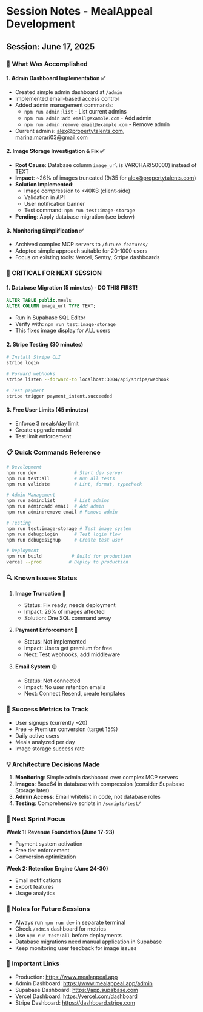 # Session Notes - MealAppeal Development

## Session: June 17, 2025

### 🎯 What Was Accomplished

#### 1. Admin Dashboard Implementation ✅
- Created simple admin dashboard at `/admin`
- Implemented email-based access control
- Added admin management commands:
  - `npm run admin:list` - List current admins
  - `npm run admin:add email@example.com` - Add admin
  - `npm run admin:remove email@example.com` - Remove admin
- Current admins: alex@propertytalents.com, marina.morari03@gmail.com

#### 2. Image Storage Investigation & Fix ✅
- **Root Cause**: Database column `image_url` is VARCHAR(50000) instead of TEXT
- **Impact**: ~26% of images truncated (9/35 for alex@propertytalents.com)
- **Solution Implemented**:
  - Image compression to <40KB (client-side)
  - Validation in API
  - User notification banner
  - Test command: `npm run test:image-storage`
- **Pending**: Apply database migration (see below)

#### 3. Monitoring Simplification ✅
- Archived complex MCP servers to `/future-features/`
- Adopted simple approach suitable for 20-1000 users
- Focus on existing tools: Vercel, Sentry, Stripe dashboards

### 🚨 CRITICAL FOR NEXT SESSION

#### 1. Database Migration (5 minutes) - DO THIS FIRST!
```sql
ALTER TABLE public.meals 
ALTER COLUMN image_url TYPE TEXT;
```
- Run in Supabase SQL Editor
- Verify with: `npm run test:image-storage`
- This fixes image display for ALL users

#### 2. Stripe Testing (30 minutes)
```bash
# Install Stripe CLI
stripe login

# Forward webhooks
stripe listen --forward-to localhost:3004/api/stripe/webhook

# Test payment
stripe trigger payment_intent.succeeded
```

#### 3. Free User Limits (45 minutes)
- Enforce 3 meals/day limit
- Create upgrade modal
- Test limit enforcement

### 📋 Quick Commands Reference

```bash
# Development
npm run dev              # Start dev server
npm run test:all         # Run all tests
npm run validate         # Lint, format, typecheck

# Admin Management
npm run admin:list       # List admins
npm run admin:add email  # Add admin
npm run admin:remove email # Remove admin

# Testing
npm run test:image-storage # Test image system
npm run debug:login      # Test login flow
npm run debug:signup     # Create test user

# Deployment
npm run build           # Build for production
vercel --prod          # Deploy to production
```

### 🔍 Known Issues Status

1. **Image Truncation** 🔴
   - Status: Fix ready, needs deployment
   - Impact: 26% of images affected
   - Solution: One SQL command away

2. **Payment Enforcement** 🔴
   - Status: Not implemented
   - Impact: Users get premium for free
   - Next: Test webhooks, add middleware

3. **Email System** 🟡
   - Status: Not connected
   - Impact: No user retention emails
   - Next: Connect Resend, create templates

### 🎯 Success Metrics to Track

- User signups (currently ~20)
- Free → Premium conversion (target 15%)
- Daily active users
- Meals analyzed per day
- Image storage success rate

### 💡 Architecture Decisions Made

1. **Monitoring**: Simple admin dashboard over complex MCP servers
2. **Images**: Base64 in database with compression (consider Supabase Storage later)
3. **Admin Access**: Email whitelist in code, not database roles
4. **Testing**: Comprehensive scripts in `/scripts/test/`

### 🚀 Next Sprint Focus

**Week 1: Revenue Foundation (June 17-23)**
- Payment system activation
- Free tier enforcement
- Conversion optimization

**Week 2: Retention Engine (June 24-30)**
- Email notifications
- Export features
- Usage analytics

### 📝 Notes for Future Sessions

- Always run `npm run dev` in separate terminal
- Check `/admin` dashboard for metrics
- Use `npm run test:all` before deployments
- Database migrations need manual application in Supabase
- Keep monitoring user feedback for image issues

### 🔗 Important Links

- Production: https://www.mealappeal.app
- Admin Dashboard: https://www.mealappeal.app/admin
- Supabase Dashboard: https://app.supabase.com
- Vercel Dashboard: https://vercel.com/dashboard
- Stripe Dashboard: https://dashboard.stripe.com